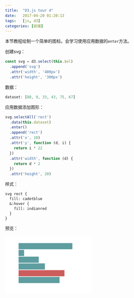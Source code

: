 ```yaml
---
title:  "D3.js tour 4"
date:   2017-04-20 01:20:13
tags:   [js, d3]
categories: [前端]
---
```


本节教程绘制一个简单的图标。会学习使用应用数据的`enter`方法。

创建svg：

```js
const svg = d3.select(this.$el)
  .append('svg')
  .attr('width', '400px')
  .attr('height', '300px')
```

数据：

```js
dataset: [88, 9, 33, 43, 75, 67]
```

应用数据添加图形：

```js
svg.selectAll('rect')
  .data(this.dataset)
  .enter()
  .append('rect')
  .attr('x', 10)
  .attr('y', function (d, i) {
    return i * 22
  })
  .attr('width', function (d) {
    return d * 2
  })
  .attr('height', 20)
```

样式：

```stylus
svg rect {
  fill: cadetblue
  &:hover {
    fill: indianred
  }
}
```

预览：

![](./resources/demos/d3tour/tour04.png)
